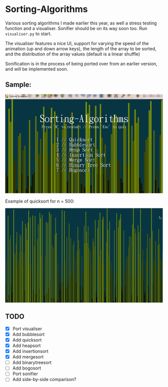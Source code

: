 # Sorting-Algorithms
Various sorting algorithms I made earlier this year, as well a stress testing function and a visualiser. Sonifier should be on its way soon too. Run ```visualiser.py``` to start.

The visualiser features a nice UI, support for varying the speed of the animation (up and down arrow keys), the length of the array to be sorted, and the distribution of the array values (default is a linear shuffle)

Sonification is in the process of being ported over from an earlier version, and will be implemented soon.
 
Sample:
---------------
![sample run](demo.gif)

Example of quicksort for n = 500:

![n = 500](500n_quicksort.gif)

TODO
----------

 - [x] Port visualiser
 - [x] Add bubblesort
 - [x] Add quicksort
 - [x] Add heapsort
 - [x] Add insertionsort
 - [x] Add mergesort
 - [ ] Add binarytreesort
 - [ ] Add bogosort
 - [ ] Port sonifier
 - [ ] Add side-by-side comparison?
